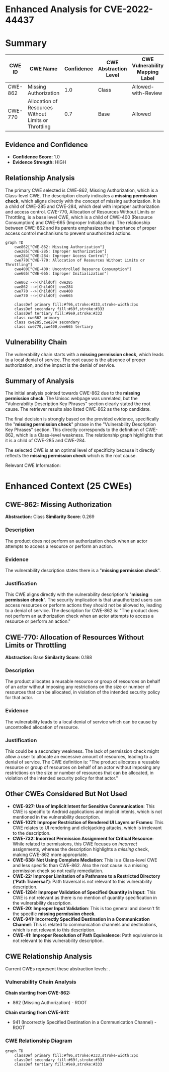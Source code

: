 # Enhanced Analysis for CVE-2022-44437

# Summary

| CWE ID | CWE Name | Confidence | CWE Abstraction Level | CWE Vulnerability Mapping Label | CWE-Vulnerability Mapping Notes |
|---|---|---|---|---|---|
| CWE-862 | Missing Authorization | 1.0 | Class | Allowed-with-Review | Primary CWE |
| CWE-770 | Allocation of Resources Without Limits or Throttling | 0.7 | Base | Allowed | Secondary Candidate |

## Evidence and Confidence

*   **Confidence Score:** 1.0
*   **Evidence Strength:** HIGH

## Relationship Analysis

The primary CWE selected is CWE-862, Missing Authorization, which is a Class-level CWE. The description clearly indicates a **missing permission check**, which aligns directly with the concept of missing authorization. It is a child of CWE-285 and CWE-284, which deal with improper authorization and access control. CWE-770, Allocation of Resources Without Limits or Throttling, is a base level CWE, which is a child of CWE-400 (Resource Consumption) and CWE-665 (Improper Initialization). The relationship between CWE-862 and its parents emphasizes the importance of proper access control mechanisms to prevent unauthorized actions.

```mermaid
graph TD
    cwe862["CWE-862: Missing Authorization"]
    cwe285["CWE-285: Improper Authorization"]
    cwe284["CWE-284: Improper Access Control"]
    cwe770["CWE-770: Allocation of Resources Without Limits or Throttling"]
    cwe400["CWE-400: Uncontrolled Resource Consumption"]
    cwe665["CWE-665: Improper Initialization"]

    cwe862 -->|ChildOf| cwe285
    cwe862 -->|ChildOf| cwe284
    cwe770 -->|ChildOf| cwe400
    cwe770 -->|ChildOf| cwe665

    classDef primary fill:#f96,stroke:#333,stroke-width:2px
    classDef secondary fill:#69f,stroke:#333
    classDef tertiary fill:#9e9,stroke:#333
    class cwe862 primary
    class cwe285,cwe284 secondary
    class cwe770,cwe400,cwe665 tertiary
```

## Vulnerability Chain

The vulnerability chain starts with a **missing permission check**, which leads to a local denial of service. The root cause is the absence of proper authorization, and the impact is the denial of service.

## Summary of Analysis

The initial analysis pointed towards CWE-862 due to the **missing permission check**. The Unisoc webpage was unrelated, but the "Vulnerability Description Key Phrases" section clearly stated the root cause. The retriever results also listed CWE-862 as the top candidate.

The final decision is strongly based on the provided evidence, specifically the "**missing permission check**" phrase in the "Vulnerability Description Key Phrases" section. This directly corresponds to the definition of CWE-862, which is a Class-level weakness. The relationship graph highlights that it is a child of CWE-285 and CWE-284.

The selected CWE is at an optimal level of specificity because it directly reflects the **missing permission check** which is the root cause.

Relevant CWE Information:

# Enhanced Context (25 CWEs)

## CWE-862: Missing Authorization
**Abstraction:** Class
**Similarity Score**: 0.269

### Description
The product does not perform an authorization check when an actor attempts to access a resource or perform an action.

### Evidence
The vulnerability description states there is a "**missing permission check**".

### Justification
This CWE aligns directly with the vulnerability description's "**missing permission check**". The security implication is that unauthorized users can access resources or perform actions they should not be allowed to, leading to a denial of service. The description for CWE-862 is: "The product does not perform an authorization check when an actor attempts to access a resource or perform an action."

## CWE-770: Allocation of Resources Without Limits or Throttling
**Abstraction:** Base
**Similarity Score**: 0.188

### Description
The product allocates a reusable resource or group of resources on behalf of an actor without imposing any restrictions on the size or number of resources that can be allocated, in violation of the intended security policy for that actor.

### Evidence
The vulnerability leads to a local denial of service which can be cause by uncontrolled allocation of resource.

### Justification
This could be a secondary weakness. The lack of permission check might allow a user to allocate an excessive amount of resources, leading to a denial of service. The CWE definition is: "The product allocates a reusable resource or group of resources on behalf of an actor without imposing any restrictions on the size or number of resources that can be allocated, in violation of the intended security policy for that actor."
## Other CWEs Considered But Not Used

*   **CWE-927: Use of Implicit Intent for Sensitive Communication**: This CWE is specific to Android applications and implicit intents, which is not mentioned in the vulnerability description.
*   **CWE-1021: Improper Restriction of Rendered UI Layers or Frames**: This CWE relates to UI rendering and clickjacking attacks, which is irrelevant to the description.
*   **CWE-732: Incorrect Permission Assignment for Critical Resource**: While related to permissions, this CWE focuses on *incorrect* assignments, whereas the description highlights a *missing* check, making CWE-862 more appropriate.
*   **CWE-638: Not Using Complete Mediation**: This is a Class-level CWE and less specific than CWE-862. Also the root cause is a missing permission check so not really remediation.
*   **CWE-22: Improper Limitation of a Pathname to a Restricted Directory ('Path Traversal')**: Path traversal is not relevant to this vulnerability description.
*   **CWE-1284: Improper Validation of Specified Quantity in Input**: This CWE is not relevant as there is no mention of quantity specification in the vulnerability description.
*   **CWE-20: Improper Input Validation**: This is too general and doesn't fit the specific **missing permission check**.
*   **CWE-941: Incorrectly Specified Destination in a Communication Channel**: This is related to communication channels and destinations, which is not relevant to this description.
*   **CWE-41: Improper Resolution of Path Equivalence**: Path equivalence is not relevant to this vulnerability description.


## CWE Relationship Analysis

Current CWEs represent these abstraction levels: .


### Vulnerability Chain Analysis

**Chain starting from CWE-862:**
- 862 (Missing Authorization) - ROOT


**Chain starting from CWE-941:**
- 941 (Incorrectly Specified Destination in a Communication Channel) - ROOT



### CWE Relationship Diagram

```mermaid
graph TD
    classDef primary fill:#f96,stroke:#333,stroke-width:2px
    classDef secondary fill:#69f,stroke:#333
    classDef tertiary fill:#9e9,stroke:#333
```